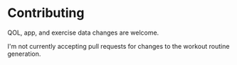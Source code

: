 # Contributing

QOL, app, and exercise data changes are welcome.

I'm not currently accepting pull requests for changes to the workout routine generation.
